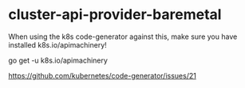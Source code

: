 # cluster-api-provider-baremetal

When using the k8s code-generator against this, make sure you have installed k8s.io/apimachinery!

go get -u k8s.io/apimachinery

https://github.com/kubernetes/code-generator/issues/21
